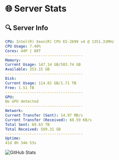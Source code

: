 # 🌐 Server Stats
## 🔍 Server Info
```yaml
CPU: Intel(R) Xeon(R) CPU E5-2699 v4 @ 1351.31MHz
CPU Usage: 7.40%
Cores: 44P | 88T
-----------------------------------
Memory:
Current Usage: 147.14 GB/503.74 GB
Available: 353.15 GB
-----------------------------------
Disk:
Current Usage: 114.01 GB/1.71 TB
Free: 1.51 TB
-----------------------------------
GPU:
No GPU detected
-----------------------------------
Network:
Current Transfer (Sent): 14.97 MB/s
Current Transfer (Received): 60.59 KB/s
Total Sent: 69.63 TB
Total Received: 589.31 GB
-----------------------------------
Uptime:
41d 8h 34m 53s
```
![GitHub Stats](https://img.shields.io/badge/Updated-2025-04-18_05:57:42-blue)